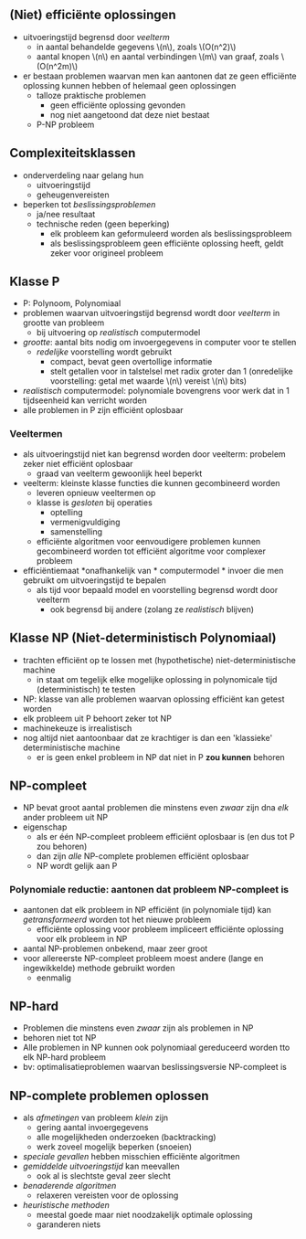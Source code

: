
## (Niet) efficiënte oplossingen

* uitvoeringstijd begrensd door *veelterm* 
    * in aantal behandelde gegevens \\(n\\), zoals \\(O(n^2)\\)
    * aantal knopen \\(n\\) en aantal verbindingen \\(m\\) van graaf, zoals \\(O(n^2m)\\)
* er bestaan problemen waarvan men kan aantonen dat ze geen efficiënte oplossing kunnen hebben of helemaal geen oplossingen
    * talloze praktische problemen
        * geen efficiënte oplossing gevonden
        * nog niet aangetoond dat deze niet bestaat
    * P-NP probleem

## Complexiteitsklassen

* onderverdeling naar gelang hun 
    * uitvoeringstijd
    * geheugenvereisten
* beperken tot *beslissingsproblemen*
    * ja/nee resultaat
    * technische reden (geen beperking)
        * elk probleem kan geformuleerd worden als beslissingsprobleem
        * als beslissingsprobleem geen efficiënte oplossing heeft, geldt zeker voor origineel probleem

## Klasse P

* P: Polynoom, Polynomiaal
* problemen waarvan uitvoeringstijd begrensd wordt door *veelterm* in grootte van probleem
    * bij uitvoering op *realistisch* computermodel
* *grootte*: aantal bits nodig om invoergegevens in computer voor te stellen
    * *redelijke* voorstelling wordt gebruikt
        * compact, bevat geen overtollige informatie
        * stelt getallen voor in talstelsel met radix groter dan 1
          (onredelijke voorstelling: getal met waarde \\(n\\) vereist \\(n\\) bits)
* *realistisch* computermodel: polynomiale bovengrens voor werk dat in 1 tijdseenheid kan verricht worden
* alle problemen in P zijn efficiënt oplosbaar

### Veeltermen

* als uitvoeringstijd niet kan begrensd worden door veelterm: probelem zeker niet efficiënt oplosbaar
    * graad van veelterm gewoonlijk heel beperkt
* veelterm: kleinste klasse functies die kunnen gecombineerd worden
    * leveren opnieuw veeltermen op
    * klasse is *gesloten* bij operaties
        * optelling
        * vermenigvuldiging
        * samenstelling
    * efficiënte algoritmen voor eenvoudigere problemen kunnen gecombineerd worden tot efficiënt algoritme voor complexer probleem
* efficiëntiemaat 
    *onafhankelijk van 
        * computermodel
        * invoer die men gebruikt om uitvoeringstijd te bepalen
    * als tijd voor bepaald model en voorstelling begrensd wordt door veelterm
        * ook begrensd bij andere (zolang ze *realistisch* blijven)

## Klasse NP (Niet-deterministisch Polynomiaal)

* trachten efficiënt op te lossen met (hypothetische) niet-deterministische machine
    * in staat om tegelijk elke mogelijke oplossing in polynomicale tijd (deterministisch) te testen
* NP: klasse van alle problemen waarvan oplossing efficiënt kan getest worden
* elk probleem uit P behoort zeker tot NP
* machinekeuze is irrealistisch
* nog altijd niet aantoonbaar dat ze krachtiger is dan een 'klassieke' deterministische machine
    * er is geen enkel probleem in NP dat niet in P **zou kunnen** behoren

## NP-compleet

* NP bevat groot aantal problemen die minstens even *zwaar* zijn dna *elk* ander probleem uit NP
* eigenschap
    * als er één NP-compleet probleem efficiënt oplosbaar is (en dus tot P zou behoren)
    * dan zijn *alle* NP-complete problemen efficiënt oplosbaar
    * NP wordt gelijk aan P

### Polynomiale reductie: aantonen dat probleem NP-compleet is

* aantonen dat elk probleem in NP efficiënt (in polynomiale tijd) kan *getransformeerd* worden tot het nieuwe probleem
    * efficiënte oplossing voor probleem impliceert efficiënte oplossing voor elk probleem in NP
* aantal NP-problemen onbekend, maar zeer groot
* voor allereerste NP-compleet probleem moest andere (lange en ingewikkelde) methode gebruikt worden
    * eenmalig

## NP-hard

* Problemen die minstens even *zwaar* zijn als problemen in NP
* behoren niet tot NP
* Alle problemen in NP kunnen ook polynomiaal gereduceerd worden tto elk NP-hard probleem
* bv: optimalisatieproblemen waarvan beslissingsversie NP-compleet is

## NP-complete problemen oplossen

* als *afmetingen* van probleem *klein* zijn
    * gering aantal invoergegevens
    * alle mogelijkheden onderzoeken (backtracking)
    * werk zoveel mogelijk beperken (snoeien)
* *speciale gevallen* hebben misschien efficiënte algoritmen
* *gemiddelde uitvoeringstijd* kan meevallen
    * ook al is slechtste geval zeer slecht
* *benaderende algoritmen*
    * relaxeren vereisten voor de oplossing
* *heuristische methoden*
    * meestal goede maar niet noodzakelijk optimale oplossing
    * garanderen niets

